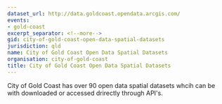 ```yaml
---
dataset_url: http://data.goldcoast.opendata.arcgis.com/
events:
- gold-coast
excerpt_separator: <!--more-->
gid: city-of-gold-coast-open-data-spatial-datasets
jurisdiction: qld
name: City of Gold Coast Open Data Spatial Datasets
organisation: city-of-gold-coast
title: City of Gold Coast Open Data Spatial Datasets
---
```


City of Gold Coast has over 90 open data spatial datasets whcih can be with downloaded or accessed drirectly through API's.